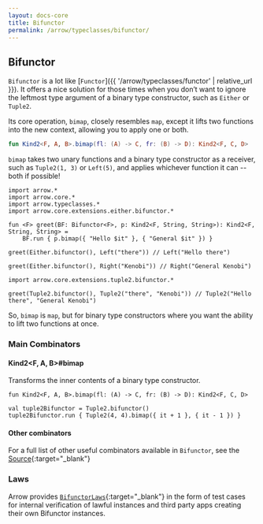 ```yaml
---
layout: docs-core
title: Bifunctor
permalink: /arrow/typeclasses/bifunctor/
---
```


## Bifunctor




`Bifunctor` is a lot like [`Functor`]({{ '/arrow/typeclasses/functor' | relative_url }}). It offers a nice solution for those times when you don’t want to ignore the leftmost type argument of a binary type constructor, such as `Either` or `Tuple2`.

Its core operation, `bimap`, closely resembles `map`, except it lifts two functions into the new context, allowing you to apply one or both.

```kotlin
fun Kind2<F, A, B>.bimap(fl: (A) -> C, fr: (B) -> D): Kind2<F, C, D>
```

`bimap` takes two unary functions and a binary type constructor as a receiver, such as `Tuple2(1, 3)` or `Left(5)`, and applies whichever function it can -- both if possible!

```kotlin:ank
import arrow.*
import arrow.core.*
import arrow.typeclasses.*
import arrow.core.extensions.either.bifunctor.*

fun <F> greet(BF: Bifunctor<F>, p: Kind2<F, String, String>): Kind2<F, String, String> =
    BF.run { p.bimap({ "Hello $it" }, { "General $it" }) }

greet(Either.bifunctor(), Left("there")) // Left("Hello there")    
```

```kotlin:ank
greet(Either.bifunctor(), Right("Kenobi")) // Right("General Kenobi")
```

```kotlin:ank
import arrow.core.extensions.tuple2.bifunctor.*

greet(Tuple2.bifunctor(), Tuple2("there", "Kenobi")) // Tuple2("Hello there", "General Kenobi")
```

So, `bimap` is `map`, but for binary type constructors where you want the ability to lift two functions at once.

### Main Combinators

#### Kind2<F, A, B>#bimap

Transforms the inner contents of a binary type constructor.

`fun Kind2<F, A, B>.bimap(fl: (A) -> C, fr: (B) -> D): Kind2<F, C, D>`

```kotlin:ank
val tuple2Bifunctor = Tuple2.bifunctor()
tuple2Bifunctor.run { Tuple2(4, 4).bimap({ it + 1 }, { it - 1 }) }
```

#### Other combinators

For a full list of other useful combinators available in `Bifunctor`, see the [Source][bifunctor_source]{:target="_blank"}

### Laws

Arrow provides [`BifunctorLaws`][bifunctor_laws_source]{:target="_blank"} in the form of test cases for internal verification of lawful instances and third party apps creating their own Bifunctor instances.

[bifunctor_source]: https://github.com/arrow-kt/arrow/blob/master/arrow-libs/core/arrow-core-data/src/main/kotlin/arrow/typeclasses/Bifunctor.kt
[bifunctor_laws_source]: https://github.com/arrow-kt/arrow/blob/master/arrow-libs/core/arrow-core-test/src/main/kotlin/arrow/core/test/laws/BifunctorLaws.kt

